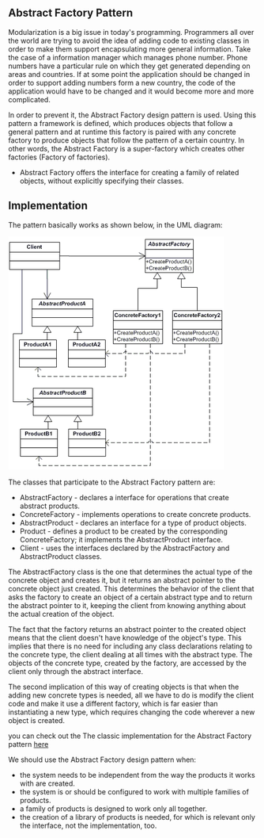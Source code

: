 ## Abstract Factory Pattern

Modularization is a big issue in today's programming. Programmers all over the world are trying to avoid the idea of adding code to existing classes in order to make them support encapsulating more general information. Take the case of a information manager which manages phone number. Phone numbers have a particular rule on which they get generated depending on areas and countries. If at some point the application should be changed in order to support adding numbers form a new country, the code of the application would have to be changed and it would become more and more complicated.

In order to prevent it, the Abstract Factory design pattern is used. Using this pattern a framework is defined, which produces objects that follow a general pattern and at runtime this factory is paired with any concrete factory to produce objects that follow the pattern of a certain country. In other words, the Abstract Factory is a super-factory which creates other factories (Factory of factories).

* Abstract Factory offers the interface for creating a family of related objects, without explicitly specifying their classes.

## Implementation

The pattern basically works as shown below, in the UML diagram:

![](https://github.com/emrepaksoy/DesignPatterns/blob/master/1.Creational_Patterns/4.Abstract_Factory/BasicAbstractFactoryPattern/abstract.png)

The classes that participate to the Abstract Factory pattern are:

* AbstractFactory - declares a interface for operations that create abstract products.
* ConcreteFactory - implements operations to create concrete products.
* AbstractProduct - declares an interface for a type of product objects.
* Product - defines a product to be created by the corresponding ConcreteFactory; it implements the AbstractProduct interface.
* Client - uses the interfaces declared by the AbstractFactory and AbstractProduct classes.

The AbstractFactory class is the one that determines the actual type of the concrete object and creates it, but it returns an abstract pointer to the concrete object just created. This determines the behavior of the client that asks the factory to create an object of a certain abstract type and to return the abstract pointer to it, keeping the client from knowing anything about the actual creation of the object.

The fact that the factory returns an abstract pointer to the created object means that the client doesn't have knowledge of the object's type. This implies that there is no need for including any class declarations relating to the concrete type, the client dealing at all times with the abstract type. The objects of the concrete type, created by the factory, are accessed by the client only through the abstract interface.

The second implication of this way of creating objects is that when the adding new concrete types is needed, all we have to do is modify the client code and make it use a different factory, which is far easier than instantiating a new type, which requires changing the code wherever a new object is created.

you can check out the The classic implementation for the Abstract Factory pattern [here](https://github.com/emrepaksoy/DesignPatterns/tree/master/1.Creational_Patterns/4.Abstract_Factory/BasicAbstractFactoryPattern)

We should use the Abstract Factory design pattern when:

* the system needs to be independent from the way the products it works with are created.
* the system is or should be configured to work with multiple families of products.
* a family of products is designed to work only all together.
* the creation of a library of products is needed, for which is relevant only the interface, not the implementation, too.


